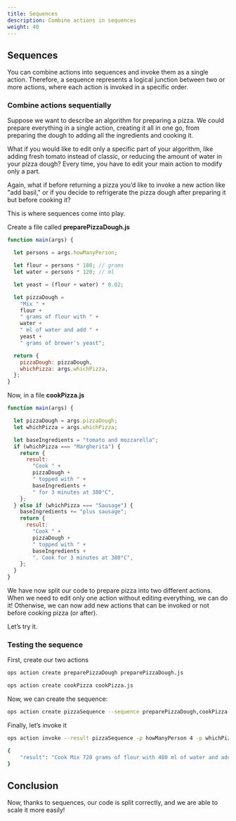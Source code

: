 ```yaml
---
title: Sequences
description: Combine actions in sequences
weight: 40
---
```

## Sequences

You can combine actions into sequences and invoke them as a single
action. Therefore, a sequence represents a logical junction between two
or more actions, where each action is invoked in a specific order.

### Combine actions sequentially

Suppose we want to describe an algorithm for preparing a pizza. We could
prepare everything in a single action, creating it all in one go, from
preparing the dough to adding all the ingredients and cooking it.

What if you would like to edit only a specific part of your algorithm,
like adding fresh tomato instead of classic, or reducing the amount of
water in your pizza dough? Every time, you have to edit your main action
to modify only a part.

Again, what if before returning a pizza you’d like to invoke a new
action like "add basil," or if you decide to refrigerate the pizza dough
after preparing it but before cooking it?

This is where sequences come into play.

Create a file called **preparePizzaDough.js**

```javascript
function main(args) {

  let persons = args.howManyPerson;

  let flour = persons * 180; // grams
  let water = persons * 120; // ml

  let yeast = (flour + water) * 0.02;

  let pizzaDough =
    "Mix " +
    flour +
    " grams of flour with " +
    water +
    " ml of water and add " +
    yeast +
    " grams of brewer's yeast";

  return {
    pizzaDough: pizzaDough,
    whichPizza: args.whichPizza,
  };
}
```

Now, in a file **cookPizza.js**

```javascript
function main(args) {

  let pizzaDough = args.pizzaDough;
  let whichPizza = args.whichPizza;

  let baseIngredients = "tomato and mozzarella";
  if (whichPizza === "Margherita") {
    return {
      result:
        "Cook " +
        pizzaDough +
        " topped with " +
        baseIngredients +
        " for 3 minutes at 380°C",
    };
  } else if (whichPizza === "Sausage") {
    baseIngredients += "plus sausage";
    return {
      result:
        "Cook " +
        pizzaDough +
        " topped with " +
        baseIngredients +
        ". Cook for 3 minutes at 380°C",
    };
  }
}
```

We have now split our code to prepare pizza into two different actions.
When we need to edit only one action without editing everything, we can
do it! Otherwise, we can now add new actions that can be invoked or not
before cooking pizza (or after).

Let’s try it.

### Testing the sequence

First, create our two actions

```bash
ops action create preparePizzaDough preparePizzaDough.js

ops action create cookPizza cookPizza.js
```

Now, we can create the sequence:

```bash
ops action create pizzaSequence --sequence preparePizzaDough,cookPizza
```

Finally, let’s invoke it

```bash
ops action invoke --result pizzaSequence -p howManyPerson 4 -p whichPizza "Margherita"

{
    "result": "Cook Mix 720 grams of flour with 480 ml of water and add 24 grams of brewer's yeast topped with tomato and mozzarella for 3 minutes at 380°C"
}
```

## Conclusion

Now, thanks to sequences, our code is split correctly, and we are able
to scale it more easily!
